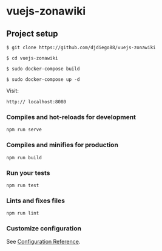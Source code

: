 # vuejs-zonawiki

## Project setup
```
$ git clone https://github.com/djdiego88/vuejs-zonawiki

$ cd vuejs-zonawiki

$ sudo docker-compose build

$ sudo docker-compose up -d
```

Visit:
```
http:// localhost:8080
```


### Compiles and hot-reloads for development
```
npm run serve
```

### Compiles and minifies for production
```
npm run build
```

### Run your tests
```
npm run test
```

### Lints and fixes files
```
npm run lint
```

### Customize configuration
See [Configuration Reference](https://cli.vuejs.org/config/).
